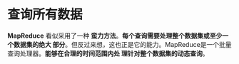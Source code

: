 查询所有数据
================================================================================
**MapReduce** 看似采用了一种 **蛮力方法**。**每个查询需要处理整个数据集或至少一个数据集的绝大
部分**。但反过来想，这也正是它的能力。MapReduce是一个批量查询处理器。**能够在合理的时间范围内处
理针对整个数据集的动态查询**。

